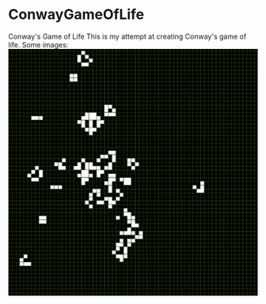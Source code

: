 # ConwayGameOfLife
Conway's Game of Life
This is my attempt at creating Conway's game of life.
Some images:
![alt text](https://github.com/janthonyhale/ConwayGameOfLife/blob/master/Images/1.png)
